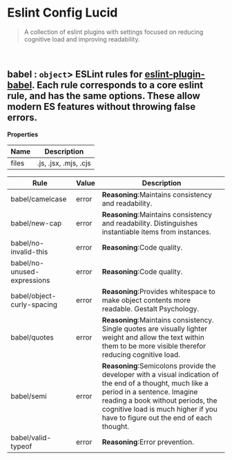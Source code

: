 # Eslint Config Lucid

> A collection of eslint plugins with settings focused on reducing cognitive load and improving readability.


<br><a name="babel"></a>

## babel : <code>object</code>> ESLint rules for [eslint-plugin-babel](https://www.npmjs.com/package/eslint-plugin-babel). Each rule corresponds to a core eslint rule, and has the same options. These allow modern ES features without throwing false errors.

**Properties**

| Name | Description |
| --- | --- |
| files | .js, .jsx, .mjs, .cjs |

| Rule | Value | Description |
| --- | --- | --- |
| babel/camelcase | error |   **Reasoning**:Maintains consistency and readability. |
| babel/new-cap | error |   **Reasoning**:Maintains consistency and readability. Distinguishes instantiable items from instances. |
| babel/no-invalid-this | error |   **Reasoning**:Code quality. |
| babel/no-unused-expressions | error |   **Reasoning**:Code quality. |
| babel/object-curly-spacing | error |   **Reasoning**:Provides whitespace to make object contents more readable. Gestalt Psychology. |
| babel/quotes | error |   **Reasoning**:Maintains consistency. Single quotes are visually lighter weight and allow the text within them to be more visible therefor reducing cognitive load. |
| babel/semi | error |   **Reasoning**:Semicolons provide the developer with a visual indication of the end of a thought, much like a period in a sentence. Imagine reading a book without periods, the cognitive load is much higher if you have to figure out the end of each thought. |
| babel/valid-typeof | error |   **Reasoning**:Error prevention. |
